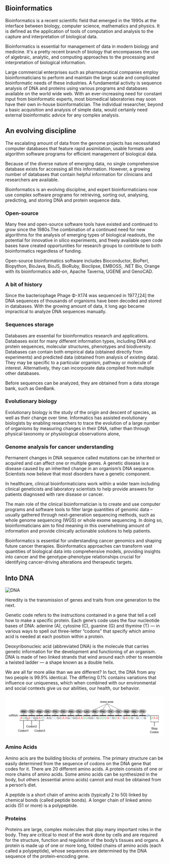 ## Bioinformatics

Bioinformatics is a recent scientific field that emerged in the 1990s at the interface between biology, computer science, mathematics and physics. It is defined as the application of tools of computation and analysis to the capture and interpretation of biological data.

Bioinformatics is essential for management of data in modern biology and medicine. It's a pretty recent branch of biology that encompasses the use of algebraic, analytic, and computing approaches to the processing and interpretation of biological information.

Large commercial enterprises such as pharmaceutical companies employ bioinformaticians to perform and maintain the large scale and complicated bioinformatic needs of these industries. A fundamental activity is sequence analysis of DNA and proteins using various programs and databases available on the world wide web.
With an ever-increasing need for constant input from bioinformatic experts, most biomedical laboratories may soon have their own in-house bioinformatician. The individual researcher, beyond a basic acquisition and analysis of simple data, would certainly need external bioinformatic advice for any complex analysis.

## An evolving discipline

The escalating amount of data from the genome projects has necessitated computer databases that feature rapid assimilation, usable formats and algorithm software programs for efficient management of biological data.

Because of the diverse nature of emerging data, no single comprehensive database exists for accessing all this information. However, a growing number of databases that contain helpful information for clinicians and researchers are available.

Bioinformatics is an evolving discipline, and expert bioinformaticians now use complex software programs for retrieving, sorting out, analysing, predicting, and storing DNA and protein sequence data.

### Open-source

Many free and open-source software tools have existed and continued to grow since the 1980s.The combination of a continued need for new algorithms for the analysis of emerging types of biological readouts, the potential for innovative in silico experiments, and freely available open code bases have created opportunities for research groups to contribute to both bioinformatics regardless of funding.

Open-source bioinformatics software includes Bioconductor, BioPerl, Biopython, BioJava, BioJS, BioRuby, Bioclipse, EMBOSS, .NET Bio, Orange with its bioinformatics add-on, Apache Taverna, UGENE and GenoCAD.

### A bit of history

Since the bacteriophage Phage Φ-X174 was sequenced in 1977,[24] the DNA sequences of thousands of organisms have been decoded and stored in databases.
With the growing amount of data, it long ago became impractical to analyze DNA sequences manually.

### Sequences storage

Databases are essential for bioinformatics research and applications. Databases exist for many different information types, including DNA and protein sequences, molecular structures, phenotypes and biodiversity. Databases can contain both empirical data (obtained directly from experiments) and predicted data (obtained from analysis of existing data). They may be specific to a particular organism, pathway or molecule of interest. Alternatively, they can incorporate data compiled from multiple other databases.

Before sequences can be analyzed, they are obtained from a data storage bank, such as GenBank.

### Evolutionary biology

Evolutionary biology is the study of the origin and descent of species, as well as their change over time. Informatics has assisted evolutionary biologists by enabling researchers to trace the evolution of a large number of organisms by measuring changes in their DNA, rather than through physical taxonomy or physiological observations alone,

### Genome analysis for cancer understanding

Permanent changes in DNA sequence called mutations can be inherited or acquired and can affect one or multiple genes. A genetic disease is a disease caused by an inherited change in an organism’s DNA sequence. Scientists now believe that most disorders have a genetic component.

In healthcare, clinical bioinformaticians work within a wider team including clinical geneticists and laboratory scientists to help provide answers for patients diagnosed with rare disease or cancer.

The main role of the clinical bioinformatician is to create and use computer programs and software tools to filter large quantities of genomic data – usually gathered through next-generation sequencing methods, such as whole genome sequencing (WGS) or whole exome sequencing. In doing so, bioinformaticians aim to find meaning in this overwhelming amount of information and provide clinically actionable solutions to help patients.

Bioinformatics is essential for understanding cancer genomics and shaping future cancer therapies. Bioinformatics approaches can transform vast quantities of biological data into comprehensive models, providing insights into cancer and the genotype-phenotype relationships crucial for identifying cancer-driving alterations and therapeutic targets.

## Into DNA

![DNA](DNA_cells.jpeg)

Heredity is the transmission of genes and traits from one generation to the next.

Genetic code refers to the instructions contained in a gene that tell a cell how to make a specific protein. Each gene’s code uses the four nucleotide bases of DNA: adenine (A), cytosine (C), guanine (G) and thymine (T) — in various ways to spell out three-letter “codons” that specify which amino acid is needed at each position within a protein.

Deoxyribonucleic acid (abbreviated DNA) is the molecule that carries genetic information for the development and functioning of an organism. DNA is made of two linked strands that wind around each other to resemble a twisted ladder — a shape known as a double helix.

We are all far more alike than we are different? In fact, the DNA from any two people is 99.9% identical. The differing 0.1% contains variations that influence our uniqueness, which when combined with our environmental and social contexts give us our abilities, our health, our behavior.

![DNA](DNA.jpeg)

### Amino Acids

Amino acis are the building blocks of proteins. The primary structure can be easily determined from the sequence of codons on the DNA gene that codes for it.
There are 20 different amino acids. A protein consists of one or more chains of amino acids. Some amino acids can be synthesized in the body, but others (essential amino acids) cannot and must be obtained from a person’s diet.

A peptide is a short chain of amino acids (typically 2 to 50) linked by chemical bonds (called peptide bonds). A longer chain of linked amino acids (51 or more) is a polypeptide.

### Proteins

Proteins are large, complex molecules that play many important roles in the body. They are critical to most of the work done by cells and are required for the structure, function and regulation of the body’s tissues and organs. A protein is made up of one or more long, folded chains of amino acids (each called a polypeptide), whose sequences are determined by the DNA sequence of the protein-encoding gene.
